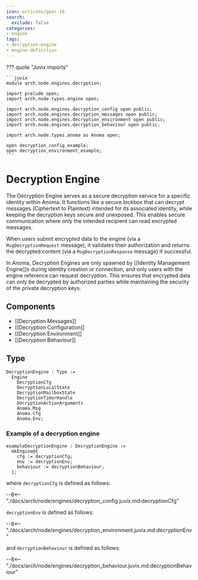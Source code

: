 ```yaml
---
icon: octicons/gear-16
search:
  exclude: false
categories:
- engine
tags:
- decryption-engine
- engine-definition
---
```


??? quote "Juvix imports"

    ```juvix
    module arch.node.engines.decryption;

    import prelude open;
    import arch.node.types.engine open;

    import arch.node.engines.decryption_config open public;
    import arch.node.engines.decryption_messages open public;
    import arch.node.engines.decryption_environment open public;
    import arch.node.engines.decryption_behaviour open public;

    import arch.node.types.anoma as Anoma open;

    open decryption_config_example;
    open decryption_environment_example;
    ```

# Decryption Engine

The Decryption Engine serves as a secure decryption service for a
specific identity within Anoma. It functions like a secure lockbox
that can decrypt messages (Ciphertext to Plaintext) intended for its
associated identity, while keeping the decryption keys secure and
unexposed. This enables secure communication where only the intended
recipient can read encrypted messages.

When users submit encrypted data to the engine
(via a `MsgDecryptionRequest` message), it validates their
authorization and returns the decrypted content
(via a `MsgDecryptionResponse` message) if successful.

In Anoma, Decryption Engines are only spawned by
[[Identity Management Engine]]s during identity creation or connection,
and only users with the engine reference can request decryption. This
ensures that encrypted data can only be decrypted by authorized
parties while maintaining the security of the private decryption keys.

## Components

- [[Decryption Messages]]
- [[Decryption Configuration]]
- [[Decryption Environment]]
- [[Decryption Behaviour]]

## Type

<!-- --8<-- [start:DecryptionEngine] -->
```juvix
DecryptionEngine : Type :=
  Engine
    DecryptionCfg
    DecryptionLocalState
    DecryptionMailboxState
    DecryptionTimerHandle
    DecryptionActionArguments
    Anoma.Msg
    Anoma.Cfg
    Anoma.Env;
```
<!-- --8<-- [end:DecryptionEngine] -->

### Example of a decryption engine


<!-- --8<-- [start:exampleDecryptionEngine] -->
```juvix
exampleDecryptionEngine : DecryptionEngine :=
  mkEngine@{
    cfg := decryptionCfg;
    env := decryptionEnv;
    behaviour := decryptionBehaviour;
  };
```
<!-- --8<-- [end:exampleDecryptionEngine] -->

where `decryptionCfg` is defined as follows:

--8<-- "./docs/arch/node/engines/decryption_config.juvix.md:decryptionCfg"

`decryptionEnv` is defined as follows:

--8<-- "./docs/arch/node/engines/decryption_environment.juvix.md:decryptionEnv"

and `decryptionBehaviour` is defined as follows:

--8<-- "./docs/arch/node/engines/decryption_behaviour.juvix.md:decryptionBehaviour"

